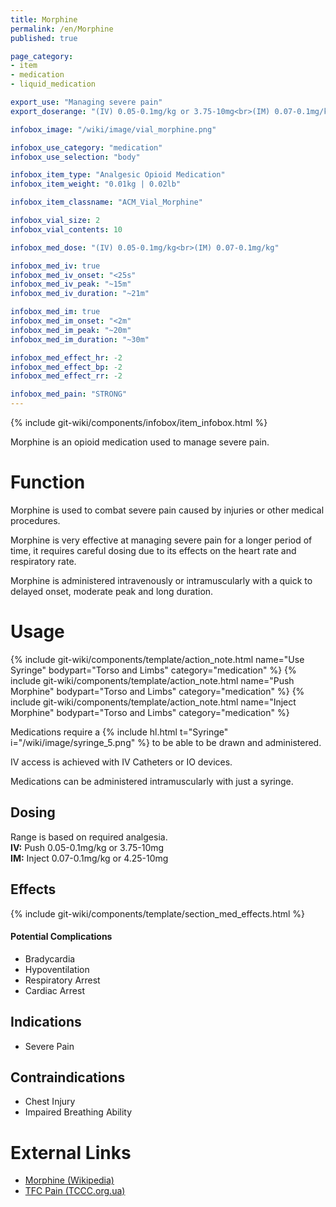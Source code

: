 ```yaml
---
title: Morphine
permalink: /en/Morphine
published: true

page_category:
- item
- medication
- liquid_medication

export_use: "Managing severe pain"
export_doserange: "(IV) 0.05-0.1mg/kg or 3.75-10mg<br>(IM) 0.07-0.1mg/kg or 4.25-10mg"

infobox_image: "/wiki/image/vial_morphine.png"

infobox_use_category: "medication"
infobox_use_selection: "body"

infobox_item_type: "Analgesic Opioid Medication"
infobox_item_weight: "0.01kg | 0.02lb"

infobox_item_classname: "ACM_Vial_Morphine"

infobox_vial_size: 2
infobox_vial_contents: 10

infobox_med_dose: "(IV) 0.05-0.1mg/kg<br>(IM) 0.07-0.1mg/kg"

infobox_med_iv: true
infobox_med_iv_onset: "<25s"
infobox_med_iv_peak: "~15m"
infobox_med_iv_duration: "~21m"

infobox_med_im: true
infobox_med_im_onset: "<2m"
infobox_med_im_peak: "~20m"
infobox_med_im_duration: "~30m"

infobox_med_effect_hr: -2
infobox_med_effect_bp: -2
infobox_med_effect_rr: -2

infobox_med_pain: "STRONG"
---
```


{% include git-wiki/components/infobox/item_infobox.html %}

Morphine is an opioid medication used to manage severe pain.

# Function
Morphine is used to combat severe pain caused by injuries or other medical procedures.

Morphine is very effective at managing severe pain for a longer period of time, it requires careful dosing due to its effects on the heart rate and respiratory rate.

Morphine is administered intravenously or intramuscularly with a quick to delayed onset, moderate peak and long duration.

# Usage
{% include git-wiki/components/template/action_note.html name="Use Syringe" bodypart="Torso and Limbs" category="medication" %}
{% include git-wiki/components/template/action_note.html name="Push Morphine" bodypart="Torso and Limbs" category="medication" %}
{% include git-wiki/components/template/action_note.html name="Inject Morphine" bodypart="Torso and Limbs" category="medication" %}

Medications require a {% include hl.html t="Syringe" i="/wiki/image/syringe_5.png" %} to be able to be drawn and administered.

IV access is achieved with IV Catheters or IO devices.

Medications can be administered intramuscularly with just a syringe.

## Dosing
Range is based on required analgesia.<br>
**IV:** Push 0.05-0.1mg/kg or 3.75-10mg<br>
**IM:** Inject 0.07-0.1mg/kg or 4.25-10mg

## Effects
{% include git-wiki/components/template/section_med_effects.html %}

#### Potential Complications
- Bradycardia
- Hypoventilation
- Respiratory Arrest
- Cardiac Arrest

## Indications
- Severe Pain

## Contraindications
- Chest Injury
- Impaired Breathing Ability

# External Links
- [Morphine (Wikipedia)](https://en.wikipedia.org/wiki/Morphine)
- [TFC Pain (TCCC.org.ua)](https://tccc.org.ua/en/guide/tfc-pain)